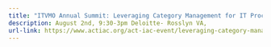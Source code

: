 ```yaml
---
title: "ITVMO Annual Summit: Leveraging Category Management for IT Procurement"
description: August 2nd, 9:30-3pm Deloitte- Rosslyn VA,
url-link: https://www.actiac.org/act-iac-event/leveraging-category-management-it-procurement
---
```

